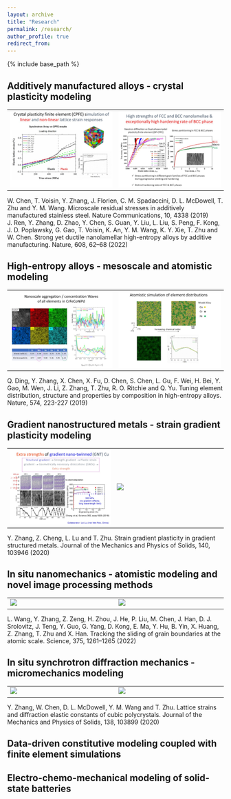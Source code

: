 ```yaml
---
layout: archive
title: "Research"
permalink: /research/
author_profile: true
redirect_from: 
---
```


{% include base_path %}

## Additively manufactured alloys - crystal plasticity modeling
<table border=0 cellpadding=2 cellspacing=8 border-style=none>
<tr><td width=500 ><img src='images/Slide3.jpg' width=500></td><td width=500><img src='images/Slide4.jpg' width=500></td></tr>
</table>
W. Chen, T. Voisin, Y. Zhang, J. Florien, C. M. Spadaccini, D. L. McDowell, T. Zhu and Y. M. Wang. Microscale residual stresses in additively manufactured stainless steel. Nature Communications, 10, 4338 (2019)<br>
J. Ren, Y. Zhang, D. Zhao, Y. Chen, S. Guan, Y. Liu, L. Liu, S. Peng, F. Kong, J. D. Poplawsky, G. Gao, T. Voisin, K. An, Y. M. Wang, K. Y. Xie, T. Zhu and W. Chen. Strong yet ductile nanolamellar high-entropy alloys by additive manufacturing. Nature, 608, 62–68 (2022)

## High-entropy alloys - mesoscale and atomistic modeling
<table border=0 cellpadding=2 cellspacing=8>
<tr><td width=500><img src='images/Slide5.jpg' width=500></td><td width=500><img src='images/Slide6.jpg' width=500></td></tr>
</table>
Q. Ding, Y. Zhang, X. Chen, X. Fu, D. Chen, S. Chen, L. Gu, F. Wei, H. Bei, Y. Gao, M. Wen, J. Li, Z. Zhang, T. Zhu, R. O. Ritchie and Q. Yu. Tuning element distribution, structure and properties by composition in high-entropy alloys. Nature, 574, 223-227 (2019)

## Gradient nanostructured metals - strain gradient plasticity modeling
<table border=0 cellpadding=2 cellspacing=8>
<tr><td width=500><img src='images/Slide7.jpg' width=500></td><td width=500><img src='images/Slide8.jpg' width=500></td></tr>
</table>
Y. Zhang, Z. Cheng, L. Lu and T. Zhu. Strain gradient plasticity in gradient structured metals. Journal of the Mechanics and Physics of Solids, 140, 103946 (2020)

## In situ nanomechanics - atomistic modeling and novel image processing methods
<table border=0 cellpadding=2 cellspacing=8>
<tr><td width=500><img src='images/Slide9.jpg' width=500></td><td width=500><img src='images/Slide10.jpg' width=500></td></tr>
</table>
L. Wang, Y. Zhang, Z. Zeng, H. Zhou, J. He, P. Liu, M. Chen, J. Han, D. J. Srolovitz, J. Teng, Y. Guo, G. Yang, D. Kong, E. Ma, Y. Hu, B. Yin, X. Huang, Z. Zhang, T. Zhu and X. Han. Tracking the sliding of grain boundaries at the atomic scale. Science, 375, 1261–1265 (2022)

## In situ synchrotron diffraction mechanics - micromechanics modeling
<table border=0 cellpadding=2 cellspacing=8>
<tr><td width=500><img src='images/Slide11.jpg' width=500></td><td width=500><img src='images/Slide12.jpg' width=500></td></tr>
</table>
Y. Zhang, W. Chen, D. L. McDowell, Y. M. Wang and T. Zhu. Lattice strains and diffraction elastic constants of cubic polycrystals. Journal of the Mechanics and Physics of Solids, 138, 103899 (2020)

## Data-driven constitutive modeling coupled with finite element simulations

## Electro-chemo-mechanical modeling of solid-state batteries
